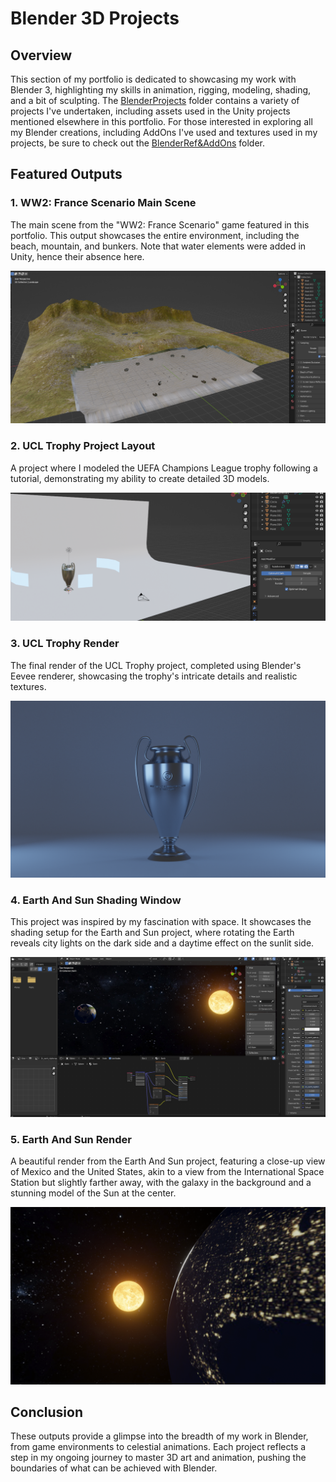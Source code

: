 # Blender 3D Projects

## Overview
This section of my portfolio is dedicated to showcasing my work with Blender 3, highlighting my skills in animation, rigging, modeling, shading, and a bit of sculpting. The [BlenderProjects](https://github.com/AlonsoSOscarI/Portfolio/blob/main/Unity-Blender-3DTechnologies/Blender/BlenderProjects.rar) folder contains a variety of projects I've undertaken, including assets used in the Unity projects mentioned elsewhere in this portfolio. For those interested in exploring all my Blender creations, including AddOns I've used and textures used in my projects, be sure to check out the [BlenderRef&AddOns](https://drive.google.com/file/d/12WJSGc1QVFivdmZj0pMgpiQFcqXUemmt/view?usp=sharing) folder.

## Featured Outputs

### 1. WW2: France Scenario Main Scene
The main scene from the "WW2: France Scenario" game featured in this portfolio. This output showcases the entire environment, including the beach, mountain, and bunkers. Note that water elements were added in Unity, hence their absence here.

![WW2: France Scenario Main Scene](https://github.com/AlonsoSOscarI/Portfolio/blob/main/Unity-Blender-3DTechnologies/Blender/Outputs-Blender/1.%20WW2%20Main%20Scenario.png)

### 2. UCL Trophy Project Layout
A project where I modeled the UEFA Champions League trophy following a tutorial, demonstrating my ability to create detailed 3D models.

![UCL Trophy Project Layout](https://github.com/AlonsoSOscarI/Portfolio/blob/main/Unity-Blender-3DTechnologies/Blender/Outputs-Blender/2.%20UCL%20Model.png)

### 3. UCL Trophy Render
The final render of the UCL Trophy project, completed using Blender's Eevee renderer, showcasing the trophy's intricate details and realistic textures.

![UCL Trophy Render](https://github.com/AlonsoSOscarI/Portfolio/blob/main/Unity-Blender-3DTechnologies/Blender/Outputs-Blender/3.%20UCL%20Render.png)

### 4. Earth And Sun Shading Window
This project was inspired by my fascination with space. It showcases the shading setup for the Earth and Sun project, where rotating the Earth reveals city lights on the dark side and a daytime effect on the sunlit side.

![Earth And Sun Shading Window](https://github.com/AlonsoSOscarI/Portfolio/blob/main/Unity-Blender-3DTechnologies/Blender/Outputs-Blender/4.%20EarthSun%20Shading.png)

### 5. Earth And Sun Render
A beautiful render from the Earth And Sun project, featuring a close-up view of Mexico and the United States, akin to a view from the International Space Station but slightly farther away, with the galaxy in the background and a stunning model of the Sun at the center.

![Earth And Sun Render](https://github.com/AlonsoSOscarI/Portfolio/blob/main/Unity-Blender-3DTechnologies/Blender/Outputs-Blender/5.%20MexicoUSA%20from%20space%20Render.png)

## Conclusion
These outputs provide a glimpse into the breadth of my work in Blender, from game environments to celestial animations. Each project reflects a step in my ongoing journey to master 3D art and animation, pushing the boundaries of what can be achieved with Blender.

